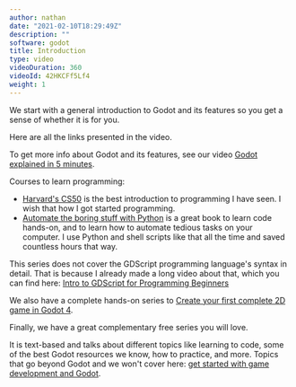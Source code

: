```yaml
---
author: nathan
date: "2021-02-10T18:29:49Z"
description: ""
software: godot
title: Introduction
type: video
videoDuration: 360
videoId: 42HKCFf5Lf4
weight: 1
---
```


We start with a general introduction to Godot and its features so you get a sense of whether it is for you.

Here are all the links presented in the video.

To get more info about Godot and its features, see our video [Godot explained in 5 minutes](https://youtu.be/KjX5llYZ5eQ).

Courses to learn programming:

- [Harvard's CS50](https://cs50.harvard.edu/x/2021/) is the best introduction to programming I have seen. I wish that how I got started programming.
- [Automate the boring stuff with Python](https://automatetheboringstuff.com/) is a great book to learn code hands-on, and to learn how to automate tedious tasks on your computer. I use Python and shell scripts like that all the time and saved countless hours that way.

This series does not cover the GDScript programming language's syntax in detail. That is because I already made a long video about that, which you can find here: [Intro to GDScript for Programming Beginners](/tutorial/godot/gdscript/intro/)

We also have a complete hands-on series to [Create your first complete 2D game in Godot 4](/tutorial/godot/2d/first-2d-game-godot-4/).

Finally, we have a great complementary free series you will love. 

It is text-based and talks about different topics like learning to code, some of the best Godot resources we know, how to practice, and more. Topics that go beyond Godot and we won't cover here: [get started with game development and Godot](/get-started/).
